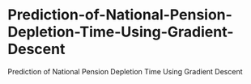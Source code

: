# Prediction-of-National-Pension-Depletion-Time-Using-Gradient-Descent
Prediction of National Pension Depletion Time Using Gradient Descent
